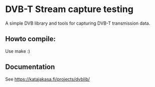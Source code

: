 DVB-T Stream capture testing
============================

A simple DVB library and tools for capturing DVB-T transmission data.

Howto compile:
--------------

Use make :)

Documentation
-------------

See https://katajakasa.fi/projects/dvblib/
